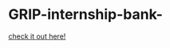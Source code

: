 # GRIP-internship-bank-
<a href="https://sameeray16.github.io/GRIP-internship-bank-/"> check it out here! </a>
